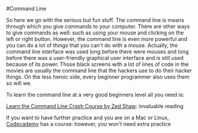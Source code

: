 #Command Line

So here we go with the serious but fun stuff. The command line is means through which you give commands to your computer. There are other ways to give commands as well: such as using your mouse and clicking on the left or right button. However, the command line is even more powerful and you can do a lot of things that you can't do with a mouse. Actually, the command line interface was used long before there were mouses and long before there was a user-friendly graphical user interface and is still used because of its power. Those black screens with a lot of lines of code in the movies are usually the command line that the hackers use to do their hacker things. On the less heroic side, every beginner programmer also uses them so will we. 

To learn the command line at a very good beginners level all you need is: 

[Learn the Command Line Crash Course by Zed Shaw](https://learnrubythehardway.org/book/appendixa.html): invaluable reading

If you want to have further practice and you are on a Mac or Linux, [Codecademy](https://www.codecademy.com/learn/learn-the-command-line) has a course: however, you won't need extra practice
